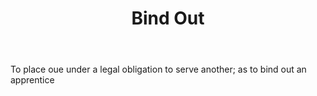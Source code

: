 ---
title: Bind Out
letter: B
permalink: "/definitions/bind-out.html"
body: To place oue under a legal obligation to serve another; as to bind out an apprentice
published_at: '2018-07-07'
source: Black's Law Dictionary
layout: post
---